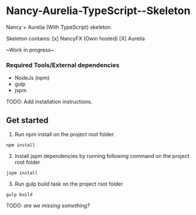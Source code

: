 # Nancy-Aurelia-TypeScript--Skeleton
Nancy + Aurelia (With TypeScript) skeleton.

Skeleton contains:
[x] NancyFX (Owin hosted)
[X] Aurelia
 
~Work in progress~

### Required Tools/External dependencies
+ NodeJs (npm)
+ gulp 
+ jspm

 TODO: Add installation instructions. 

## Get started

1. Run npm install on the project root folder.

 ```shell
npm install
```
2. Install jspm dependencies by running following command on the project root folder

 ```shell
jspm install
```
3. Run gulp build task on the project root folder

 ```shell
gulp build
```

TODO: _are we missing something?_ 
